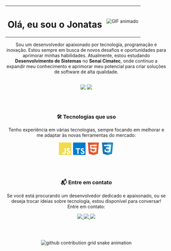 <div align="center">

  <table align="center">
    <tr>
      <td><h1>Olá, eu sou o Jonatas</h1></td>
      <td><img src="https://media.giphy.com/media/jTNG3RF6EwbkpD4LZx/giphy.gif" width="120" alt="GIF animado" /></td>
    </tr>
  </table>

  <p>
    Sou um desenvolvedor apaixonado por tecnologia, programação e inovação. Estou sempre em busca de novos desafios e oportunidades para aprimorar minhas habilidades. Atualmente, estou estudando <strong>Desenvolvimento de Sistemas</strong> no <strong>Senai Cimatec</strong>, onde continuo a expandir meu conhecimento e aprimorar meu potencial para criar soluções de software de alta qualidade.
  </p>

  <br/>

  <img width="420" src="https://github-readme-stats.vercel.app/api?username=Jonatasgit23&show_icons=true&theme=merko&include_all_commits=true&count_private=true"/>
  <img width="420" src="https://github-readme-stats.vercel.app/api/top-langs/?username=Jonatasgit23&layout=compact&langs_count=10&theme=merko"/>

  <br/><br/>

  <h3>🛠️ Tecnologias que uso</h3>
  <p>
    Tenho experiência em várias tecnologias, sempre focando em melhorar e me adaptar às novas ferramentas do mercado:
  </p>
  <img height="40" width="40" src="https://raw.githubusercontent.com/devicons/devicon/master/icons/javascript/javascript-plain.svg" alt="JavaScript"/>
  <img height="40" width="40" src="https://raw.githubusercontent.com/devicons/devicon/master/icons/typescript/typescript-plain.svg" alt="TypeScript"/>
  <img height="40" width="40" src="https://raw.githubusercontent.com/devicons/devicon/master/icons/html5/html5-original.svg" alt="HTML5"/>
  <img height="40" width="40" src="https://raw.githubusercontent.com/devicons/devicon/master/icons/css3/css3-original.svg" alt="CSS3"/>

  <br/><br/>

  <h3>📬 Entre em contato</h3>
  <p>
    Se você está procurando um desenvolvedor dedicado e apaixonado, ou se deseja trocar ideias sobre tecnologia, estou disponível para conversar! Entre em contato:
  </p>
  <a href="https://instagram.com/jona.tas879" target="_blank">
    <img src="https://img.shields.io/badge/-Instagram-%23E4405F?style=for-the-badge&logo=instagram&logoColor=white">
  </a>
  <a href="mailto:jonatas12072000@gmail.com">
    <img src="https://img.shields.io/badge/-Gmail-%23333?style=for-the-badge&logo=gmail&logoColor=white">
  </a>
  <a href="https://www.linkedin.com/in/jonatas-de-jesus-muniz-4683972b2/" target="_blank">
    <img src="https://img.shields.io/badge/-LinkedIn-%230077B5?style=for-the-badge&logo=linkedin&logoColor=white">
  </a>

  <br/><br/>

  
 <picture>
  <source media="(prefers-color-scheme: dark)" srcset="https://raw.githubusercontent.com/Jonatasgit23/Jonatasgit23/output/github-contribution-grid-snake-dark.svg" />
  <img align="center" alt="github contribution grid snake animation" src="https://raw.githubusercontent.com/Jonatasgit23/Jonatasgit23/output/github-contribution-grid-snake.svg">
</picture>
</div>
